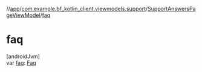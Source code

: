 //[app](../../../index.md)/[com.example.bf_kotlin_client.viewmodels.support](../index.md)/[SupportAnswersPageViewModel](index.md)/[faq](faq.md)

# faq

[androidJvm]\
var [faq](faq.md): [Faq](../../com.example.bf_kotlin_client.dtos.entities/-faq/index.md)
